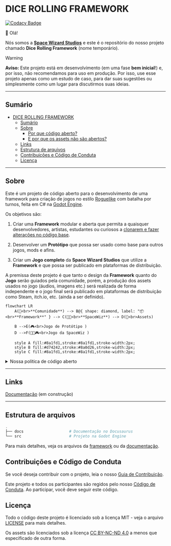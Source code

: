 # DICE ROLLING FRAMEWORK

[![Codacy Badge](https://app.codacy.com/project/badge/Grade/9b87b0cac23442df9fa1d3b07c36e8f4)](https://app.codacy.com/gh/Space-Wizard-Studios/sw-game-dice-rolling/dashboard?utm_source=gh&utm_medium=referral&utm_content=&utm_campaign=Badge_grade)

👋 Olá!

Nós somos a [**Space Wizard Studios**](https://spacewiz.dev/) e este é o repositório do nosso projeto chamado **Dice Rolling Framework** (nome temporário).

> [!WARNING]  
> **Aviso:** Este projeto está em desenvolvimento (em uma fase **bem inicial**!) e, por isso, não recomendamos para uso em produção.
> Por isso, use esse projeto apenas como um estudo de caso, para dar suas sugestões ou simplesmente como um lugar para discutirmos suas ideias.

---

## Sumário

- [DICE ROLLING FRAMEWORK](#dice-rolling-framework)
  - [Sumário](#sumário)
  - [Sobre](#sobre)
    - [Por que código aberto?](#por-que-código-aberto)
    - [E por que os assets não são abertos?](#e-por-que-os-assets-não-são-abertos)
  - [Links](#links)
  - [Estrutura de arquivos](#estrutura-de-arquivos)
  - [Contribuições e Código de Conduta](#contribuições-e-código-de-conduta)
  - [Licença](#licença)

---

## Sobre

Este é um projeto de código aberto para o desenvolvimento de uma framework para criação de jogos no estilo [Roguelike](https://en.wikipedia.org/wiki/Roguelike) com batalha por turnos, feita em C# na [Godot Engine](https://godotengine.org/).

Os objetivos são:

1. Criar uma **Framework** modular e aberta que permita a quaisquer desenvolvedores, artistas, estudantes ou curiosos a [clonarem e fazer alterações no código base](CONTRIBUTING.md).

2. Desenvolver um **Protótipo** que possa ser usado como base para outros jogos, mods e afins.

3. Criar um **Jogo completo** da **Space Wizard Studios** que utilize a **Framework** e que possa ser publicado em plataformas de distribuição.

A premissa deste projeto é que tanto o design da **Framework** quanto do **Jogo** serão guiados pela comunidade, porém, a produção dos assets usados no jogo (áudios, imagens etc.) será realizada de forma independente e o jogo final será publicado em plataformas de distribuição como Steam, itch.io, etc. (ainda a ser definido).

```mermaid
flowchart LR
    A(🤝<br>**Comunidade**) --> B@{ shape: diamond, label: "📦<br>**Framework**" } --> C(👨‍🚀<br>**SpaceWiz**) --> D(🎨<br>Assets)

    B -->E(🎮<br>Jogo de Protótipo )
    D -->F(👨‍🚀🎮<br>Jogo da SpaceWiz )

    style A fill:#8a1fd1,stroke:#8a1fd1,stroke-width:2px;
    style B fill:#d74242,stroke:#8a0d26,stroke-width:2px;
    style C fill:#8a1fd1,stroke:#8a1fd1,stroke-width:2px;
```

<!-- markdownlint-disable MD033 -->

<details>

<summary>Nossa política de código aberto</summary>

### Por que código aberto?

Acreditamos que a colaboração e a transparência são essenciais para o desenvolvimento de softwares de qualidade. Esses sempre foram nossos valores em projetos desenvolvidos para clientes e queremos manter isso em nosso próprio projeto.

Por isso, decidimos desde o começo em manter o código do nosso projeto aberto para que qualquer pessoa possa contribuir, aprender, ensinar e se divertir com a gente.

### E por que os assets não são abertos?

Queremos manter a qualidade, coerência artística e, também, desenvolver a nossa própria visão do jogo. Por isso a produção dos assets será feita de forma independente (mas sempre recebendo feedbacks!).

Isso significa que os áudios, imagens e outros recursos que não sejam parte do protótipo **não estarão disponíveis neste repositório**.

</details>

<!-- markdownlint-enable MD033 -->

---

## Links

[Documentação](https://space-wizard-studios.github.io/sw-game-dice-rolling/) (em construção)

---

## Estrutura de arquivos

```powershell
.
├── docs                    # Documentação no Docusaurus
└── src                     # Projeto na Godot Engine
```

Para mais detalhes, veja os arquivos da [framework](src/README.md) ou da [documentação](docs/README.md).

## Contribuições e Código de Conduta

Se você deseja contribuir com o projeto, leia o nosso [Guia de Contribuição](CONTRIBUTING.md).

Este projeto e todos os participantes são regidos pelo nosso [Código de Conduta](CODE_OF_CONDUCT.md). Ao participar, você deve seguir este código.

## Licença

Todo o código deste projeto é licenciado sob a licença MIT - veja o arquivo [LICENSE](LICENSE) para mais detalhes.

Os assets são licenciados sob a licença [CC BY-NC-ND 4.0](https://creativecommons.org/licenses/by-nc-nd/4.0) a menos que especificado de outra forma.
